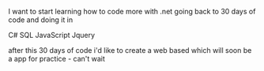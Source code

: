 I want to start learning how to code more with 
 .net  going back to 30 days of code and doing it in 
 
 C#
 SQL
 JavaScript
 Jquery
 
 after this 30 days of code i'd like to create a web based which will soon be a app
 for practice - can't wait 
 
